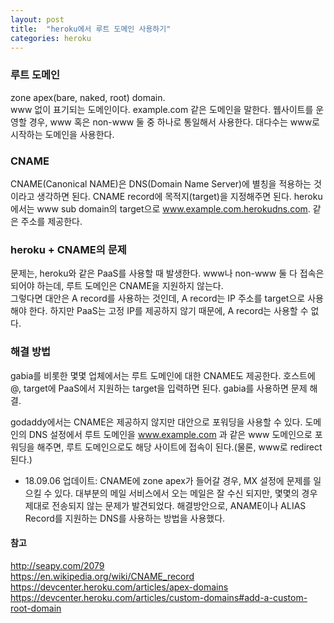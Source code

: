 ```yaml
---
layout: post
title:  "heroku에서 루트 도메인 사용하기"
categories: heroku
---
```


### 루트 도메인
zone apex(bare, naked, root) domain.<br>
www 없이 표기되는 도메인이다. example.com 같은 도메인을 말한다.
웹사이트를 운영할 경우, www 혹은 non-www 둘 중 하나로 통일해서 사용한다.
대다수는 www로 시작하는 도메인을 사용한다.

### CNAME
CNAME(Canonical NAME)은 DNS(Domain Name Server)에 별칭을 적용하는 것이라고 생각하면 된다.
CNAME record에 목적지(target)을 지정해주면 된다.
heroku에서는 www sub domain의 target으로 www.example.com.herokudns.com. 같은 주소를 제공한다.

### heroku + CNAME의 문제
문제는, heroku와 같은 PaaS를 사용할 때 발생한다.
www나 non-www 둘 다 접속은 되어야 하는데, 루트 도메인은 CNAME을 지원하지 않는다.<br>
그렇다면 대안은 A record를 사용하는 것인데, A record는 IP 주소를 target으로 사용해야 한다.
하지만 PaaS는 고정 IP를 제공하지 않기 때문에, A record는 사용할 수 없다.

### 해결 방법
gabia를 비롯한 몇몇 업체에서는 루트 도메인에 대한 CNAME도 제공한다.
호스트에 @, target에 PaaS에서 지원하는 target을 입력하면 된다.
gabia를 사용하면 문제 해결.

godaddy에서는 CNAME은 제공하지 않지만 대안으로 포워딩을 사용할 수 있다.
도메인의 DNS 설정에서 루트 도메인을 www.example.com 과 같은 www 도메인으로 포워딩을 해주면, 루트 도메인으로도 해당 사이트에 접속이 된다.(물론, www로 redirect된다.)

* 18.09.06 업데이트: CNAME에 zone apex가 들어갈 경우, MX 설정에 문제를 일으킬 수 있다.
대부분의 메일 서비스에서 오는 메일은 잘 수신 되지만, 몇몇의 경우 제대로 전송되지 않는 문제가 발견되었다.
해결방안으로, ANAME이나 ALIAS Record를 지원하는 DNS를 사용하는 방법을 사용했다.

#### 참고
<http://seapy.com/2079><br>
<https://en.wikipedia.org/wiki/CNAME_record><br>
<https://devcenter.heroku.com/articles/apex-domains><br>
<https://devcenter.heroku.com/articles/custom-domains#add-a-custom-root-domain>